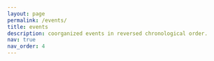 ```yaml
---
layout: page
permalink: /events/
title: events
description: coorganized events in reversed chronological order.
nav: true
nav_order: 4
---
```


